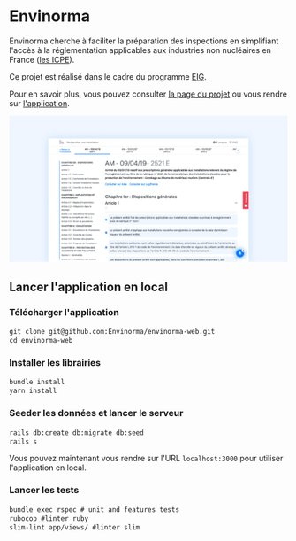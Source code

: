 # Envinorma

Envinorma cherche à faciliter la préparation des inspections en simplifiant l'accès à la réglementation applicables aux industries non nucléaires en France ([les ICPE](https://fr.wikipedia.org/wiki/Installation_class%C3%A9e_pour_la_protection_de_l'environnement)).

Ce projet est réalisé dans le cadre du programme [EIG](https://entrepreneur-interet-general.etalab.gouv.fr/).


Pour en savoir plus, vous pouvez consulter [la page du projet](https://entrepreneur-interet-general.etalab.gouv.fr/defis/2020/envinorma.html) ou vous rendre sur [l'application](envinorma.herokuapp.com/).

![l'application envinorma.herokuapp.com/](app/javascript/images/cover.png)


## Lancer l'application en local

### Télécharger l'application
```
git clone git@github.com:Envinorma/envinorma-web.git
cd envinorma-web
```

### Installer les librairies
```
bundle install
yarn install
```

### Seeder les données et lancer le serveur
```
rails db:create db:migrate db:seed
rails s
```
Vous pouvez maintenant vous rendre sur l'URL `localhost:3000` pour utiliser l'application en local.

### Lancer les tests
```
bundle exec rspec # unit and features tests
rubocop #linter ruby
slim-lint app/views/ #linter slim
```
